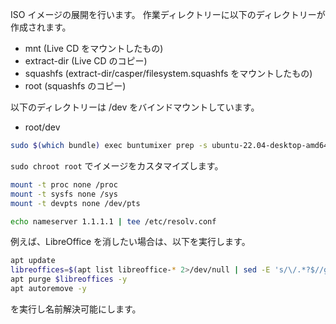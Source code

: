 ISO イメージの展開を行います。
作業ディレクトリーに以下のディレクトリーが作成されます。

- mnt (Live CD をマウントしたもの)
- extract-dir (Live CD のコピー)
- squashfs (extract-dir/casper/filesystem.squashfs をマウントしたもの)
- root (squashfs のコピー)

以下のディレクトリーは /dev をバインドマウントしています。
- root/dev

```bash
sudo $(which bundle) exec buntumixer prep -s ubuntu-22.04-desktop-amd64.iso
```

`sudo chroot root` でイメージをカスタマイズします。

```bash
mount -t proc none /proc
mount -t sysfs none /sys
mount -t devpts none /dev/pts
```

```bash
echo nameserver 1.1.1.1 | tee /etc/resolv.conf
```

例えば、LibreOffice を消したい場合は、以下を実行します。
```bash
apt update
libreoffices=$(apt list libreoffice-* 2>/dev/null | sed -E 's/\/.*?$//g' | tail -n +2)
apt purge $libreoffices -y
apt autoremove -y
```

を実行し名前解決可能にします。
